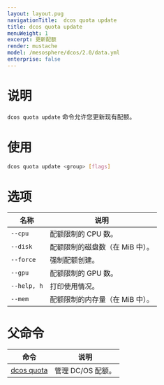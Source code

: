 ```yaml
---
layout: layout.pug
navigationTitle:  dcos quota update
title: dcos quota update
menuWeight: 1
excerpt: 更新配额
render: mustache
model: /mesosphere/dcos/2.0/data.yml
enterprise: false
---
```



# 说明

`dcos quota update` 命令允许您更新现有配额。

# 使用

```bash
dcos quota update <group> [flags]
```

# 选项

| 名称 | 说明 |
|---------|-------------|
| `--cpu`     | 配额限制的 CPU 数。 |
| `--disk`     | 配额限制的磁盘数（在 MiB 中）。 |
| `--force` | 强制配额创建。 |
| `--gpu`     | 配额限制的 GPU 数。 |
| `--help, h`     | 打印使用情况。|
| `--mem`     | 配额限制的内存量（在 MiB 中）。 |

# 父命令

| 命令 | 说明 |
|---------|-------------|
| [dcos quota](/mesosphere/dcos/cn/2.0/cli/command-reference/dcos-quota/)   | 管理 DC/OS 配额。 |
